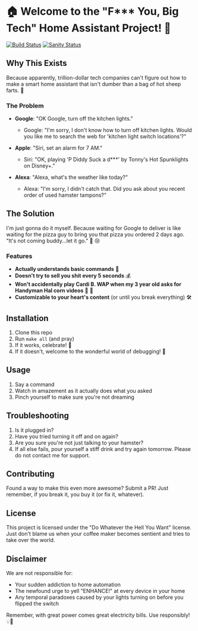 # 🏠 Welcome to the "F*** You, Big Tech" Home Assistant Project! 🖕

[![Build Status](https://img.shields.io/badge/build-passing-brightgreen.svg)](https://github.com/yourusername/your-repo)
[![Sanity Status](https://img.shields.io/badge/sanity-questionable-yellow.svg)](https://www.youtube.com/watch?v=dQw4w9WgXcQ)

## Why This Exists

Because apparently, trillion-dollar tech companies can't figure out how to make a smart home assistant that isn't dumber than a bag of hot sheep farts. :sheep:

### The Problem

- **Google**: "OK Google, turn off the kitchen lights."
  - Google: "I'm sorry, I don't know how to turn off kitchen lights. Would you like me to search the web for 'kitchen light switch locations'?"

- **Apple**: "Siri, set an alarm for 7 AM."
  - Siri: "OK, playing 'P Diddy Suck a d***' by Tonny's Hot Spunklights on Disney+."

- **Alexa**: "Alexa, what's the weather like today?"
  - Alexa: "I'm sorry, I didn't catch that. Did you ask about you recent order of used hamster tampons?"

## The Solution

I'm just gonna do it myself. Because waiting for Google to deliver is like waiting for the pizza  guy to bring you that pizza you ordered 2 days ago. "It's not coming buddy...let it go." :pizza: :cry:

### Features

- **Actually understands basic commands** 🎉
- **Doesn't try to sell you shit every 5 seconds** :moneybag:
- **Won't accidentally play Cardi B. WAP when my 3 year old asks for Handyman Hal corn videos** :corn: :eyes:
- **Customizable to your heart's content** (or until you break everything) 🛠️

## Installation

1. Clone this repo
2. Run `make all` (and pray)
3. If it works, celebrate! 🎊
4. If it doesn't, welcome to the wonderful world of debugging! 🐛

## Usage

1. Say a command
2. Watch in amazement as it actually does what you asked
3. Pinch yourself to make sure you're not dreaming

## Troubleshooting

1. Is it plugged in?
2. Have you tried turning it off and on again?
3. Are you sure you're not just talking to your hamster?
4. If all else fails, pour yourself a stiff drink and try again tomorrow. Please do not contact me for support.

## Contributing

Found a way to make this even more awesome? Submit a PR! Just remember, if you break it, you buy it (or fix it, whatever).

## License

This project is licensed under the "Do Whatever the Hell You Want" license. Just don't blame us when your coffee maker becomes sentient and tries to take over the world.

## Disclaimer

We are not responsible for:
- Your sudden addiction to home automation
- The newfound urge to yell "ENHANCE!" at every device in your home
- Any temporal paradoxes caused by your lights turning on before you flipped the switch

Remember, with great power comes great electricity bills. Use responsibly! 💡💸